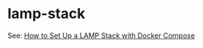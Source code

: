 # lamp-stack

See: [How to Set Up a LAMP Stack with Docker Compose](https://linuxiac.com/how-to-set-up-lamp-stack-with-docker-compose/)

